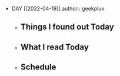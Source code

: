 - DAY [[2022-04-19]]
  author:: geekplux
	- ## Things I found out Today
	- ## What I read Today
	- ## Schedule